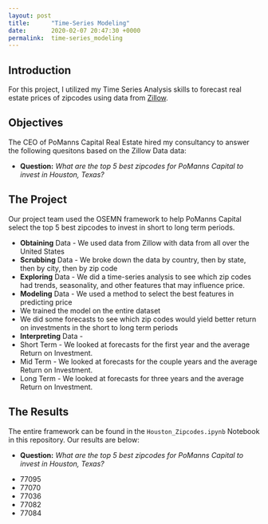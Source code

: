 ```yaml
---
layout: post
title:      "Time-Series Modeling"
date:       2020-02-07 20:47:30 +0000
permalink:  time-series_modeling
---
```



## Introduction

For this project, I utilized my Time Series Analysis skills to forecast real estate prices of zipcodes using data from [Zillow](https://www.zillow.com/research/data/). 

## Objectives

The CEO of PoManns Capital Real Estate hired my consultancy to answer the following quesitons based on the Zillow Data data:

- <b>Question:</b> *What are the top 5 best zipcodes for PoManns Capital to invest in Houston, Texas?*

## The Project

Our project team used the OSEMN framework to help PoManns Capital  select the top 5 best zipcodes to invest in short to long term periods.

* **Obtaining** Data - We used data from Zillow with data from all over the United States
* **Scrubbing** Data - We broke down the data by country, then by state, then by city, then by zip code
* **Exploring** Data - We did a time-series analysis to see which zip codes had trends, seasonality, and other features that may influence price.
* **Modeling** Data - We used a method to select the best features in predicting price
* We trained the model on the entire dataset
* We did some forecasts to see which zip codes would yield better return on investments in the short to long term periods
* **Interpreting** Data - 
* Short Term - We looked at forecasts for the first year and the average Return on Investment.
* Mid Term - We looked at forecasts for the couple years and the average Return on Investment.
* Long Term - We looked at forecasts for three years and the average Return on Investment.


## The Results

The entire framework can be found in the `Houston_Zipcodes.ipynb` Notebook in this repository. Our results are below:

- <b>Question:</b> *What are the top 5 best zipcodes for PoManns Capital to invest in Houston, Texas?*

* 77095
* 77070
* 77036
* 77082
* 77084





